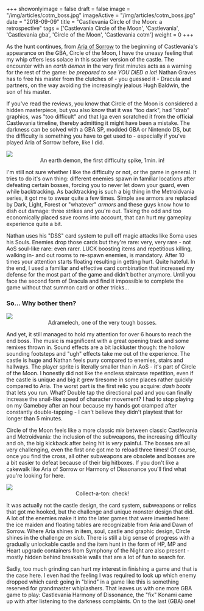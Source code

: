 +++
showonlyimage = false
draft = false
image = "/img/articles/cotm_boss.jpg"
imageActive = "/img/articles/cotm_boss.jpg"
date = "2018-09-09"
title = "Castlevania Circle of the Moon: a retrospective"
tags = ['Castlevania Circle of the Moon', 'Castlevania', 'Castlevania gba', 'Circle of the Moon', 'Castlevania cotm']
weight = 0
+++

As the hunt continues, from [Aria of Sorrow](/articles/aria-of-sorrow-retrospective) to the beginning of Castlevania's appearance on the GBA, Circle of the Moon, I have the uneasy feeling that my whip offers less solace in this scarier version of the castle. The encounter with an _earth demon_ in the very first minutes acts as a warning for the rest of the game: _be prepared to see YOU DIED a lot!_ Nathan Graves has to free his master from the clutches of - you guessed it - Dracula and partners, on the way avoiding the increasingly jealous Hugh Baldwin, the son of his master. 

If you've read the reviews, you know that Circle of the Moon is considered a hidden masterpiece, but you also know that it was "too dark", had "drab" graphics, was "too difficult" and that Iga even scratched it from the official Castlevania timeline, thereby admitting it might have been a mistake. The darkness can be solved with a GBA SP, modded GBA or Nintendo DS, but the difficulty is something you have to get used to - especially if you've played Aria of Sorrow before, like I did.

<img src="/img/articles/cotm_demon.png" class="full" />
<center>
    An earth demon, the first difficulty spike, 1min. in!
</center>

I'm still not sure whether I like the difficulty or not, or the game in general. It tries to do it's own thing: different enemies spawn in familiar locations after defeating certain bosses, forcing you to never let down your guard, even while backtracking. As backtracking is such a big thing in the Metroidvania series, it got me to swear quite a few times. Simple axe armors are replaced by Dark, Light, Forest or "whatever" _armors_ and these guys know how to dish out damage: three strikes and you're out. Taking the odd and too economically placed save rooms into account, that can hurt my gameplay experience quite a bit.  

Nathan uses his "DSS" card system to pull off magic attacks like Soma uses his Souls. Enemies drop those cards but they're rare: very, very rare - not AoS soul-like rare: even rarer. LUCK boosting items and repetitious killing, walking in- and out rooms to re-spawn enemies, is mandatory. After 10 times your attention starts floating resulting in getting hurt. Quite hateful. In the end, I used a familiar and effective card combination that increased my defense for the most part of the game and didn't bother anymore. Until you face the second form of Dracula and find it impossible to complete the game without that summon card or other tricks... 

### So... Why bother then?

<img src="/img/articles/cotm_boss.jpg" class="full" />
<center>
    Adramelech, one of the very tough bosses.
</center>

And yet, it still managed to hold my attention for over 6 hours to reach the end boss. The music is magnificent with a great opening track and some remixes thrown in. Sound effects are a bit lackluster though: the hollow sounding footsteps and "ugh" effects take me out of the experience. The castle is huge and Nathan feels puny compared to enemies, stairs and hallways. The player sprite is literally smaller than in AoS - it's part of Circle of the Moon. I honestly did not like the endless staircase repetition, even if the castle is unique and big it grew tiresome in some places rather quickly compared to Aria. The worst part is the first relic you acquire: _dash boots_ that lets you run. What? Double tap the directional pad and you can finally increase the snail-like speed of character movement? I had to stop playing on my Gameboy after an hour because my hands got cramped after constantly double-tapping - I can't believe they didn't playtest that for longer than 5 minutes.

Circle of the Moon feels like a more classic mix between classic Castlevania and Metroidvania: the inclusion of the subweapons, the increasing difficulty and oh, the big kickback after being hit is _very_ painful. The bosses are all very challenging, even the first one got me to reload three times! Of course, once you find the cross, all other subweapons are obsolete and bosses are a bit easier to defeat because of their big hitboxes. If you don't like a cakewalk like Aria of Sorrow or Harmony of Dissonance you'll find what you're looking for here. 

<img src="/img/articles/cotm_mp.png" class="full" />
<center>
    Collect-a-ton: check!
</center>

It was actually not the castle design, the card system, subweapons or relics that got me hooked, but the challenge and unique monster design that did. A lot of the enemies make it into the later games that were invented here: the ice maiden and floating tables are recognizable from Aria and Dawn of Sorrow. Where Aria shines in item, soul, castle and graphic design, Circle shines in the challenge _an sich_. There is still a big sense of progress with a gradually unlockable castle and the item hunt in the form of HP, MP and Heart upgrade containers from Symphony of the Night are also present - mostly hidden behind breakable walls that are a lot of fun to search for. 

Sadly, too much grinding can hurt my interest in finishing a game and that is the case here. I even had the feeling I was required to look up which enemy dropped which card: going in "blind" in a game like this is something reserved for grandmaster whiplashers. That leaves us with one more GBA game to play: Castlevania Harmony of Dissonance, the "fix" Konami came up with after listening to the darkness complaints. On to the last (GBA) one!

